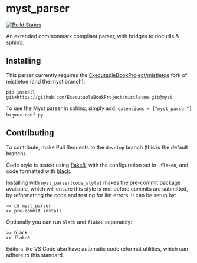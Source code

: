 # myst_parser

[![Build Status](https://travis-ci.org/ExecutableBookProject/myst_parser.svg?branch=master)](https://travis-ci.org/ExecutableBookProject/myst_parser)

An extended commonmark compliant parser, with bridges to docutils & sphinx.

## Installing

This parser currently requires the [ExecutableBookProject/mistletoe](https://github.com/ExecutableBookProject/mistletoe)
fork of mistletoe (and the myst branch).

```console
pip install git+https://github.com/ExecutableBookProject/mistletoe.git@myst
```

To use the Myst parser in sphinx, simply add: `extensions = ["myst_parser"]` to your `conf.py`.

## Contributing

To contribute, make Pull Requests to the `develop` branch (this is the default branch).

Code style is tested using [flake8](http://flake8.pycqa.org),
with the configuration set in `.flake8`,
and code formatted with [black](https://github.com/ambv/black).

Installing with `myst_parser[code_style]` makes the [pre-commit](https://pre-commit.com/)
package available, which will ensure this style is met before commits are submitted, by reformatting the code
and testing for lint errors.
It can be setup by:

```shell
>> cd myst_parser
>> pre-commit install
```

Optionally you can run `black` and `flake8` separately:

```shell
>> black .
>> flake8 .
```

Editors like VS Code also have automatic code reformat utilities, which can adhere to this standard.
